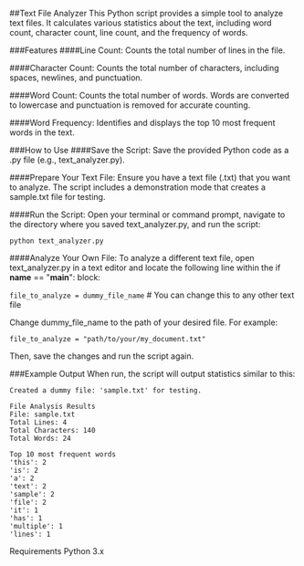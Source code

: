 ##Text File Analyzer
This Python script provides a simple tool to analyze text files. It calculates various statistics about the text, including word count, character count, line count, and the frequency of words.

###Features
####Line Count: Counts the total number of lines in the file.

####Character Count: Counts the total number of characters, including spaces, newlines, and punctuation.

####Word Count: Counts the total number of words. Words are converted to lowercase and punctuation is removed for accurate counting.

####Word Frequency: Identifies and displays the top 10 most frequent words in the text.

###How to Use
####Save the Script:
Save the provided Python code as a .py file (e.g., text_analyzer.py).

####Prepare Your Text File:
Ensure you have a text file (.txt) that you want to analyze. The script includes a demonstration mode that creates a sample.txt file for testing.

####Run the Script:
Open your terminal or command prompt, navigate to the directory where you saved text_analyzer.py, and run the script:
```
python text_analyzer.py

```
####Analyze Your Own File:
To analyze a different text file, open text_analyzer.py in a text editor and locate the following line within the if __name__ == "__main__": block:

``` file_to_analyze = dummy_file_name ``` # You can change this to any other text file

Change dummy_file_name to the path of your desired file. For example:
```
file_to_analyze = "path/to/your/my_document.txt"
```
Then, save the changes and run the script again.

###Example Output
When run, the script will output statistics similar to this:
```
Created a dummy file: 'sample.txt' for testing.

File Analysis Results
File: sample.txt
Total Lines: 4
Total Characters: 140
Total Words: 24

Top 10 most frequent words
'this': 2
'is': 2
'a': 2
'text': 2
'sample': 2
'file': 2
'it': 1
'has': 1
'multiple': 1
'lines': 1
```
Requirements
Python 3.x
